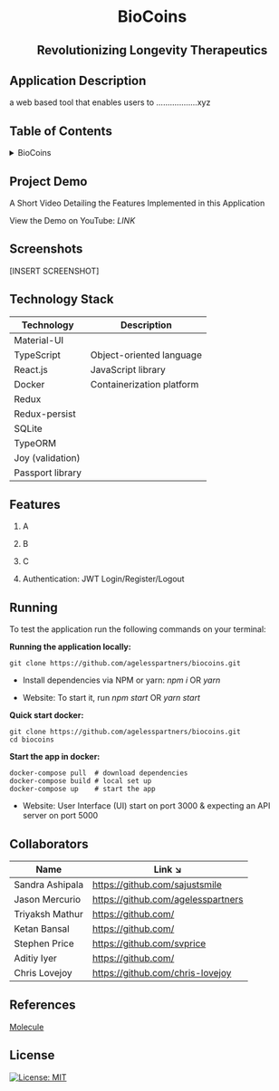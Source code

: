 <!-- PROJECT TITLE -->
  <h1 align="center">BioCoins</h1>
 <h2 2 align="center">
    Revolutionizing Longevity Therapeutics
    <br />
    </h2>

## Application Description

a web based tool that enables users to ..................xyz

## Table of Contents

<details>
<summary>BioCoins</summary>

- [Application Description](#application-description)
- [Table of Contents](#table-of-contents)
- [Project Demo](#demo)
- [Screenshots](#screenshots)
- [Technology Stack](#technology-stack)
- [Features](#features)
- [Running](#running)
- [Collaborators](#collaborators)
- [References](#references)
- [License](#license)

</details>

## Project Demo

A Short Video Detailing the Features Implemented in this Application

View the Demo on YouTube: _LINK_

## Screenshots

[INSERT SCREENSHOT]

## Technology Stack

| Technology       | Description               |
| ---------------- | ------------------------- |
| Material-UI      |                           |
| TypeScript       | Object-oriented language  |
| React.js         | JavaScript library        |
| Docker           | Containerization platform |
| Redux            |                           |
| Redux-persist    |                           |
| SQLite           |                           |
| TypeORM          |                           |
| Joy (validation) |                           |
| Passport library |                           |

## Features

1. A

2. B

3. C

4. Authentication: JWT Login/Register/Logout

## Running

To test the application run the following commands on your terminal:

**Running the application locally:**

```
git clone https://github.com/agelesspartners/biocoins.git
```

- Install dependencies via NPM or yarn: _npm i_ OR _yarn_

- Website: To start it, run _npm start_ OR _yarn start_

**Quick start docker:**

```
git clone https://github.com/agelesspartners/biocoins.git
cd biocoins
```

**Start the app in docker:**

```
docker-compose pull  # download dependencies
docker-compose build # local set up
docker-compose up    # start the app
```

- Website: User Interface (UI) start on port 3000 & expecting an API server on port 5000

## Collaborators

| Name            | Link ↘️                            |
| --------------- | ---------------------------------- |
| Sandra Ashipala | https://github.com/sajustsmile     |
| Jason Mercurio  | https://github.com/agelesspartners |
| Triyaksh Mathur | https://github.com/                |
| Ketan Bansal    | https://github.com/                |
| Stephen Price   | https://github.com/svprice         |
| Aditiy Iyer     | https://github.com/                |
| Chris Lovejoy   | https://github.com/chris-lovejoy   |

## References

[Molecule](https://discover.molecule.to/discover)

## License

[![License: MIT](https://img.shields.io/badge/License-MIT-yellow.svg)](https://github.com/agelesspartners/biocoins/blob/main/LICENSE)
